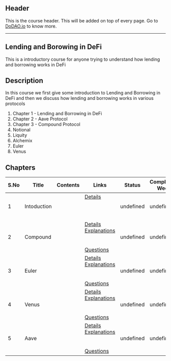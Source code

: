 ## Header
This is the course header. This will be added on top of every page. Go to [DoDAO.io](https://www.dodao.io) to know more.

 ---

 ## Lending and Borowing in DeFi
 This is a introductory course for anyone trying to understand how lending and borrowing works in DeFi

 
 ## Description
 In this course we first give some introduction to Lending and Borrowing in DeFi and then we  discuss how lending and borrowing works in various protocols
1) Chapter 1 - Lending and Borrowing in DeFi
2) Chapter 2 - Aave Protocol
3) Chapter 3 - Compound Protocol
4) Notional
5) Liquity
6) Alchemix
7) Euler
8) Venus
 
 ## Chapters
 
 | S.No        | Title       | Contents   | Links      | Status      | Completion Week |
 | ----------- | ----------- |----------- |----------- | ----------- | ----------- |
 | 1      | Intoduction | | [Details](generated/topics/intoduction.md) <br/>  <br/>  <br/>  <br/>  | undefined | undefined |
 | 2      | Compound | | [Details](generated/topics/compound.md) <br/> [Explanations](generated/explanations/compound.md) <br/>  <br/>  <br/> [Questions](generated/questions/compound.md) | undefined | undefined |
 | 3      | Euler | | [Details](generated/topics/euler.md) <br/> [Explanations](generated/explanations/euler.md) <br/>  <br/>  <br/> [Questions](generated/questions/euler.md) | undefined | undefined |
 | 4      | Venus | | [Details](generated/topics/venus.md) <br/> [Explanations](generated/explanations/venus.md) <br/>  <br/>  <br/> [Questions](generated/questions/venus.md) | undefined | undefined |
 | 5      | Aave | | [Details](generated/topics/aave.md) <br/> [Explanations](generated/explanations/aave.md) <br/>  <br/>  <br/> [Questions](generated/questions/aave.md) | undefined | undefined | 
